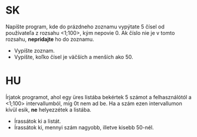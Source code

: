 # SK
Napíšte program, kde do prázdneho zoznamu vypýtate 5 čísel od používateľa z rozsahu <1;100>, kým nepovie 0. Ak číslo nie je v tomto rozsahu, **nepridajte** ho do zoznamu.
- Vypíšte zoznam.
- Vypíšte, koľko čísel je väčších a menších ako 50.

# HU
Írjatok programot, ahol egy üres listába bekértek 5 számot a felhasználótól a <1;100> intervallumból, míg 0t nem ad be. Ha a szám ezen intervallumon kívül esik, **ne** helyezzétek a listába.
- Írassátok ki a listát.
- Írassátok ki, mennyi szám nagyobb, illetve kisebb 50-nél.

